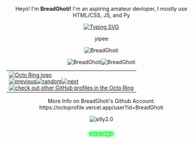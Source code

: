 <p align="center">
Heyo! I'm <b>BreadGhoti!</b>
I'm an aspiring amateur devloper, I mostly use HTML/CSS, JS, and Py<br>
</p>
<div align="center">
<a href="https://git.io/typing-svg"><img src="https://readme-typing-svg.demolab.com?font=Roboto+Mono&size=30&duration=2500&pause=1000&color=FFFFFF&center=true&vCenter=true&random=false&width=500&lines=Never;Gonna;Give;You;Up;Never;Gonna;Let;You;Down;Never;Gonna;Run;Around;And;Desert;You;+;+;+;+;+;Wow+you+acctually;waited+through;all+that;I+call+that+dedication!" alt="Typing SVG" /></a>
</div>
<p align="center">
yipee  
</p>

<p align="center">
<a href="https://github.com/BreadGhoti/DesktopOnCodespaces"></a>
</p>

<p align="center">
    <img src="https://github-profile-trophy.vercel.app/?username=BreadGhoti&theme=discord" alt="BreadGhoti" />   
          </p> 


<p align="center"><img src="https://github-readme-stats.vercel.app/api?username=BreadGhoti&show_icons=true&theme=dark&locale=en" alt="BreadGhoti" /><img  src="https://github-readme-stats.vercel.app/api/top-langs?username=BreadGhoti&show_icons=true&theme=dark&locale=en&langs_count=10&layout=compact" alt="BreadGhoti" /></p>

<div align="center">
<table><tbody><tr><td><a href="https://octo-ring.com/"><img src="https://octo-ring.com/static/img/widget/top.png" width="99%" alt="Octo Ring logo" align="top"></a><br><a href="https://octo-ring.com/p/BreadGhoti/prev"><img src="https://octo-ring.com/static/img/widget/prev.png" width="33%" alt="previous" align="top" title="previous profile"></a><a href="https://octo-ring.com/p/BreadGhoti/random"><img src="https://octo-ring.com/static/img/widget/random.png" width="33%" alt="random" align="top" title="random profile"></a><a href="https://octo-ring.com/p/BreadGhoti/next"><img src="https://octo-ring.com/static/img/widget/next.png" width="33%" alt="next" align="top" title="next profile"></a><br><a href="https://octo-ring.com/"><img src="https://octo-ring.com/static/img/widget/bottom.png" width="99%" alt="check out other GitHub profiles in the Octo Ring" align="top"></a></td></tr></tbody></table>
</div>

<p align="center">
More Info on BreadGhoti's Github Account: https://octoprofile.vercel.app/user?id=BreadGhoti
</p>

<div align="center">
<img src="https://github.com/BreadGhoti/silly/blob/main/goobler.gif" alt="silly2.0" title="I-am-not-stinky" width="500"/>
</div>



<p align="center">
<img src="https://github.com/BreadGhoti/silly/blob/main/i%20suck%20at%20coding%20lol%20(1).svg" alt="i-suck" title="i-really-do" width="100"/>
</p>

